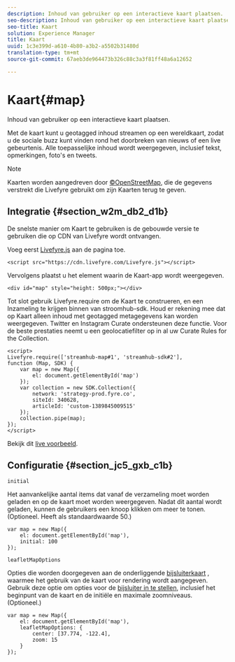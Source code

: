 ```yaml
---
description: Inhoud van gebruiker op een interactieve kaart plaatsen.
seo-description: Inhoud van gebruiker op een interactieve kaart plaatsen.
seo-title: Kaart
solution: Experience Manager
title: Kaart
uuid: 1c3e399d-a610-4b80-a3b2-a5502b31480d
translation-type: tm+mt
source-git-commit: 67aeb3de964473b326c88c3a3f81ff48a6a12652

---
```



# Kaart{#map}

Inhoud van gebruiker op een interactieve kaart plaatsen.

Met de kaart kunt u geotagged inhoud streamen op een wereldkaart, zodat u de sociale buzz kunt vinden rond het doorbreken van nieuws of een live gebeurtenis. Alle toepasselijke inhoud wordt weergegeven, inclusief tekst, opmerkingen, foto&#39;s en tweets.

>[!NOTE]
>
>Kaarten worden aangedreven door [©OpenStreetMap](https://www.openstreetmap.org/copyright), die de gegevens verstrekt die Livefyre gebruikt om zijn Kaarten terug te geven.

## Integratie {#section_w2m_db2_d1b}

De snelste manier om Kaart te gebruiken is de gebouwde versie te gebruiken die op CDN van Livefyre wordt ontvangen.

Voeg eerst [Livefyre.js](https://github.com/Livefyre/Livefyre.js) aan de pagina toe.

```
<script src="https://cdn.livefyre.com/Livefyre.js"></script> 
```

Vervolgens plaatst u het element waarin de Kaart-app wordt weergegeven.

```
<div id="map" style="height: 500px;"></div>
```

Tot slot gebruik Livefyre.require om de Kaart te construeren, en een Inzameling te krijgen binnen van stroomhub-sdk. Houd er rekening mee dat op Kaart alleen inhoud met geotagged metagegevens kan worden weergegeven. Twitter en Instagram Curate ondersteunen deze functie. Voor de beste prestaties neemt u een geolocatiefilter op in al uw Curate Rules for the Collection.

```
<script> 
Livefyre.require(['streamhub-map#1', 'streamhub-sdk#2'], 
function (Map, SDK) { 
    var map = new Map({ 
        el: document.getElementById('map') 
    }); 
    var collection = new SDK.Collection({ 
        network: 'strategy-prod.fyre.co', 
        siteId: 340628, 
        articleId: 'custom-1389845009515' 
    }); 
    collection.pipe(map); 
}); 
</script>
```

Bekijk dit [live voorbeeld](https://codepen.io/cheung31/pen/wkmbF).

## Configuratie {#section_jc5_gxb_c1b}

`initial`

Het aanvankelijke aantal items dat vanaf de verzameling moet worden geladen en op de kaart moet worden weergegeven. Nadat dit aantal wordt geladen, kunnen de gebruikers een knoop klikken om meer te tonen. (Optioneel. Heeft als standaardwaarde 50.)

```
var map = new Map({ 
    el: document.getElementById('map'), 
    initial: 100 
});
```

`leafletMapOptions`

Opties die worden doorgegeven aan de onderliggende [bijsluiterkaart](https://leafletjs.com/) , waarmee het gebruik van de kaart voor rendering wordt aangegeven. Gebruik deze optie om opties voor de [bijsluiter in te stellen](https://leafletjs.com/reference.html#map-options), inclusief het beginpunt van de kaart en de initiële en maximale zoomniveaus. (Optioneel.)

```
var map = new Map({ 
    el: document.getElementById('map'), 
    leafletMapOptions: { 
        center: [37.774, -122.4], 
        zoom: 15 
    } 
});
```

